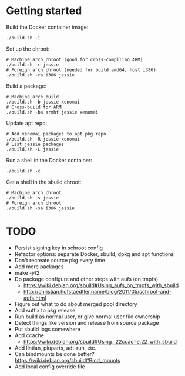 # Getting started

Build the Docker container image:

    ./build.sh -i

Set up the chroot:

    # Machine arch chroot (good for cross-compiling ARM)
    ./build.sh -r jessie
	# Foreign arch chroot (needed for build amd64, host i386)
	./build.sh -ra i386 jessie

Build a package:

    # Machine arch build
	./build.sh -b jessie xenomai
    # Cross-build for ARM
    ./build.sh -ba armhf jessie xenomai

Update apt repo:

    # Add xenomai packages to apt pkg repo
    ./build.sh -R jessie xenomai
	# List jessie packages
    ./build.sh -L jessie

Run a shell in the Docker container:

    ./build.sh -c

Get a shell in the sbuild chroot:

    # Machine arch chroot
	./build.sh -s jessie
	# Foreign arch chroot
	./build.sh -sa i386 jessie


# TODO

- Persist signing key in schroot config
- Refactor options:  separate Docker, sbuild, dpkg and apt functions
- Don't recreate source pkg every time
- Add more packages
- make -j42
- Do package configure and other steps with aufs (on tmpfs)
  - https://wiki.debian.org/sbuild#Using_aufs_on_tmpfs_with_sbuild
  - http://christian.hofstaedtler.name/blog/2011/05/schroot-and-aufs.html
- Figure out what to do about merged pool directory
- Add suffix to pkg release
- Run build as normal user, or give normal user file ownership
- Detect things like version and release from source package
- Put sbuild logs somewhere
- Add ccache
  - https://wiki.debian.org/sbuild#Using_.22ccache.22_with_sbuild
- Add lintian, piuparts, adt-run, etc.
- Can bindmounts be done better?  https://wiki.debian.org/sbuild#Bind_mounts
- Add local config override file
